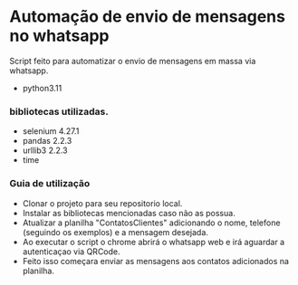 # Automação de envio de mensagens no whatsapp

Script feito para automatizar o envio de mensagens em massa via whatsapp.
- python3.11

### bibliotecas utilizadas.

- selenium 4.27.1
- pandas 2.2.3
- urllib3 2.2.3
- time

### Guia de utilização

- Clonar o projeto para seu repositorio local.
- Instalar as bibliotecas mencionadas caso não as possua.
- Atualizar a planilha "ContatosClientes" adicionando o nome, telefone (seguindo os exemplos) e a mensagem desejada.
- Ao executar o script o chrome abrirá o whatsapp web e irá aguardar a autenticaçao via QRCode.
- Feito isso começara enviar as mensagens aos contatos adicionados na planilha.
